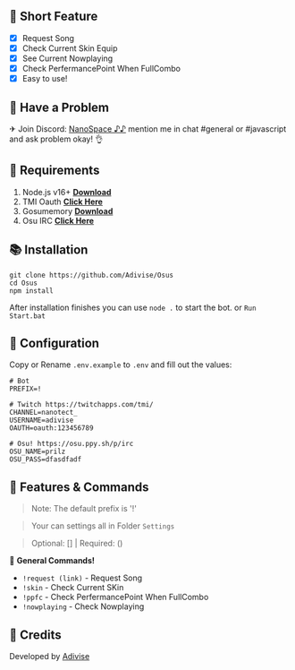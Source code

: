 ## 📑 Short Feature
- [x] Request Song
- [x] Check Current Skin Equip
- [x] See Current Nowplaying
- [x] Check PerfermancePoint When FullCombo
- [x] Easy to use!

## 🚨 Have a Problem

✈ Join Discord:  [NanoSpace ♪♪](https://discord.gg/SNG3dh3MbR)
   mention me in chat #general or #javascript and ask problem okay! 👌

## 📎 Requirements

1. Node.js v16+ **[Download](https://nodejs.org/en/download/)**
2. TMI Oauth **[Click Here](https://twitchapps.com/tmi/)**
3. Gosumemory **[Download](https://github.com/l3lackShark/gosumemory)**
4. Osu IRC **[Click Here](https://osu.ppy.sh/p/irc)**

## 📚 Installation

```
git clone https://github.com/Adivise/Osus
cd Osus
npm install
```

After installation finishes you can use `node .` to start the bot. or `Run Start.bat`

## 📄 Configuration

Copy or Rename `.env.example` to `.env` and fill out the values:

```.env
# Bot
PREFIX=!

# Twitch https://twitchapps.com/tmi/
CHANNEL=nanotect_
USERNAME=adivise
OAUTH=oauth:123456789

# Osu! https://osu.ppy.sh/p/irc
OSU_NAME=prilz
OSU_PASS=dfasdfadf
```

## 🔩 Features & Commands

> Note: The default prefix is '!'

> Your can settings all in Folder `Settings`

> Optional: [] | Required: ()

💫 **General Commands!** 
- `!request (link)` - Request Song
- `!skin` - Check Current SKin
- `!ppfc` - Check PerfermancePoint When FullCombo
- `!nowplaying` - Check Nowplaying

## 📝 Credits
Developed by [Adivise](https://github.com/Adivise)
